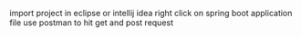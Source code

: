 import project in eclipse or intellij idea 
right click on spring boot application file 
use postman to hit get and post request
